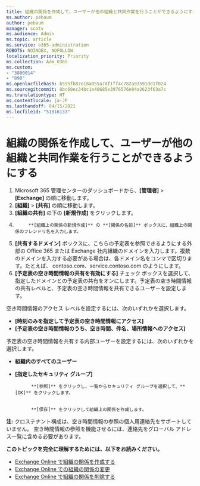 ```yaml
---
title: 組織の関係を作成して、ユーザーが他の組織と共同作業を行うことができるようにする
ms.author: pebaum
author: pebaum
manager: scotv
ms.audience: Admin
ms.topic: article
ms.service: o365-administration
ROBOTS: NOINDEX, NOFOLLOW
localization_priority: Priority
ms.collection: Adm_O365
ms.custom:
- "3800014"
- "898"
ms.openlocfilehash: b595fb87e18a055a7df1ff4c782a93591dd1f024
ms.sourcegitcommit: 8bc60ec34bc1e40685e3976576e04a2623f63a7c
ms.translationtype: HT
ms.contentlocale: ja-JP
ms.lasthandoff: 04/15/2021
ms.locfileid: "51816133"
---
```

# <a name="create-an-organization-relationship-to-allow-your-users-to-collaborate-with-another-organization"></a>組織の関係を作成して、ユーザーが他の組織と共同作業を行うことができるようにする

1. Microsoft 365 管理センターのダッシュボードから、**[管理者]** > **[Exchange]** の順に移動します。
2. **[組織]** > **[共有]** の順に移動します。
3. **[組織の共有]** の下の **[新規作成]** をクリックします。
4. 
            **[組織上の関係の新規作成]** の **[関係の名前]** ボックスに、組織上の関係のフレンドリ名を入力します。
5. **[共有するドメイン]** ボックスに、こちらの予定表を参照できるようにする外部の Office 365 または Exchange 社内組織のドメインを入力します。複数のドメインを入力する必要がある場合は、各ドメイン名をコンマで区切ります。たとえば、 contoso.com、service.contoso.com のようにします。
6. **[予定表の空き時間情報の共有を有効にする]** チェック ボックスを選択して、指定したドメインとの予定表の共有をオンにします。予定表の空き時間情報の共有レベルと、予定表の空き時間情報を共有できるユーザーを設定します。  

空き時間情報のアクセス レベルを設定するには、次のいずれかを選択します。

- **[時刻のみを指定して予定表の空き時間情報にアクセス]**
- **[予定表の空き時間情報のうち、空き時間、件名、場所情報へのアクセス]**  

 予定表の空き時間情報を共有する内部ユーザーを設定するには、次のいずれかを選択します。

- **組織内のすべてのユーザー**
- **[指定したセキュリティ グループ]**  


            **[参照]** をクリックし、一覧からセキュリティ グループを選択して、**[OK]** をクリックします。


            **[保存]** をクリックして組織上の関係を作成します。  

**注:** クロステナント構成は、空き時間情報の参照の個人用連絡先をサポートしていません。 空き時間情報の参照を機能させるには、連絡先をグローバル アドレス一覧に含める必要があります。

**このトピックを完全に理解するためには、以下をお読みください。**

- [Exchange Online で組織の関係を作成する](https://docs.microsoft.com/exchange/sharing/organization-relationships/create-an-organization-relationship)
- [Exchange Online での組織の関係の変更](https://docs.microsoft.com/exchange/sharing/organization-relationships/modify-an-organization-relationship)
- [Exchange Online で組織の関係を削除する](https://docs.microsoft.com/exchange/sharing/organization-relationships/remove-an-organization-relationship)
